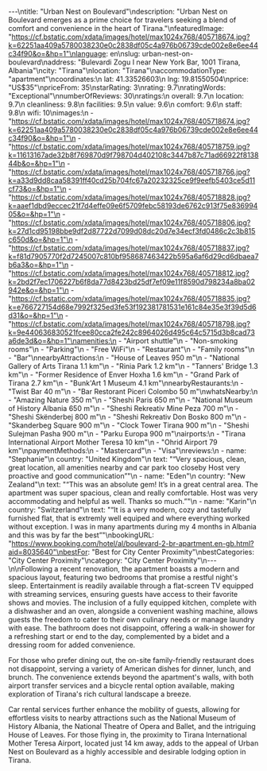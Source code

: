 ---\ntitle: "Urban Nest on Boulevard"\ndescription: "Urban Nest on Boulevard emerges as a prime choice for travelers seeking a blend of comfort and convenience in the heart of Tirana."\nfeaturedImage: "https://cf.bstatic.com/xdata/images/hotel/max1024x768/405718674.jpg?k=62251aa409a5780038230e0c2838df05c4a976b06739cde002e8e6ee44c34f90&o=&hp=1"\nlanguage: en\nslug: urban-nest-on-boulevard\naddress: "Bulevardi Zogu I near New York Bar, 1001 Tirana, Albania"\ncity: "Tirana"\nlocation: "Tirana"\naccommodationType: "apartment"\ncoordinates:\n  lat: 41.33526603\n  lng: 19.81550504\nprice: "US$35"\npriceFrom: 35\nstarRating: 3\nrating: 9.7\nratingWords: "Exceptional"\nnumberOfReviews: 30\nratings:\n  overall: 9.7\n  location: 9.7\n  cleanliness: 9.8\n  facilities: 9.5\n  value: 9.6\n  comfort: 9.6\n  staff: 9.8\n  wifi: 10\nimages:\n  - "https://cf.bstatic.com/xdata/images/hotel/max1024x768/405718674.jpg?k=62251aa409a5780038230e0c2838df05c4a976b06739cde002e8e6ee44c34f90&o=&hp=1"\n  - "https://cf.bstatic.com/xdata/images/hotel/max1024x768/405718759.jpg?k=11613167ade32b8f769870d9f798704d402108c3447b87c71ad66922f813844b&o=&hp=1"\n  - "https://cf.bstatic.com/xdata/images/hotel/max1024x768/405718766.jpg?k=a33d9dd8caa58391ff40cd25b704fc67a20232325ce9f9eefb5403ce5d11cf73&o=&hp=1"\n  - "https://cf.bstatic.com/xdata/images/hotel/max1024x768/405718828.jpg?k=aaef1dbd9eccec21f7d4effe09e6f5709febc58193de6762c913f75e83699405&o=&hp=1"\n  - "https://cf.bstatic.com/xdata/images/hotel/max1024x768/405718806.jpg?k=27d1cd95198bbe9df2d87722d7099d08dc20d7e34ecf3fd0486c2c3b815c650d&o=&hp=1"\n  - "https://cf.bstatic.com/xdata/images/hotel/max1024x768/405718837.jpg?k=f81d7905770f2d7245007c810bf958687463422b595a6af6d29cd6dbaea7b6a3&o=&hp=1"\n  - "https://cf.bstatic.com/xdata/images/hotel/max1024x768/405718812.jpg?k=2bd2f7ec1706227b6f8da77d8423bd25df7ef09e11f8590d798234a8ba02942e&o=&hp=1"\n  - "https://cf.bstatic.com/xdata/images/hotel/max1024x768/405718835.jpg?k=e766727154d68e7992f325ed3fe53f192381781531e161c84e35e3f39d5d6d31&o=&hp=1"\n  - "https://cf.bstatic.com/xdata/images/hotel/max1024x768/405718798.jpg?k=9e440636830521fcee80cca2fe242c8964026d495c64c5715d3b8cad73a6de3d&o=&hp=1"\namenities:\n  - "Airport shuttle"\n  - "Non-smoking rooms"\n  - "Parking"\n  - "Free WiFi"\n  - "Restaurant"\n  - "Family rooms"\n  - "Bar"\nnearbyAttractions:\n  - "House of Leaves 950 m"\n  - "National Gallery of Arts Tirana 1.1 km"\n  - "Rinia Park 1.2 km"\n  - "Tanners' Bridge 1.3 km"\n  - "Former Residence of Enver Hoxha 1.6 km"\n  - "Grand Park of Tirana 2.7 km"\n  - "Bunk'Art 1 Museum 4.1 km"\nnearbyRestaurants:\n  - "Twist Bar 40 m"\n  - "Bar Restorant Piceri Colombo 50 m"\nwhatsNearby:\n  - "Amazing Nature 350 m"\n  - "Sheshi Paris 650 m"\n  - "National Museum of History Albania 650 m"\n  - "Sheshi Rekreativ Mine Peza 700 m"\n  - "Sheshi Skënderbej 800 m"\n  - "Sheshi Rekreativ Don Bosko 800 m"\n  - "Skanderbeg Square 900 m"\n  - "Clock Tower Tirana 900 m"\n  - "Sheshi Sulejman Pasha 900 m"\n  - "Parku Europa 900 m"\nairports:\n  - "Tirana International Airport Mother Teresa 10 km"\n  - "Ohrid Airport 79 km"\npaymentMethods:\n  - "Mastercard"\n  - "Visa"\nreviews:\n  - name: "Stephanie"\n    country: "United Kingdom"\n    text: "“Very spacious, clean, great location, all amenities nearby and car park too closeby Host very proactive and good communication”"\n  - name: "Eden"\n    country: "New Zealand"\n    text: "“This was an absolute gem! It’s in a great central area. The apartment was super spacious, clean and really comfortable. Host was very accommodating and helpful as well. Thanks so much.”"\n  - name: "Karin"\n    country: "Switzerland"\n    text: "“It is a very modern, cozy and tastefully furnished flat, that is extremly well equiped and where everything worked without exception. I was in many apartments during my 4 months in Albania and this was by far the best”"\nbookingURL: "https://www.booking.com/hotel/al/boulevard-2-br-apartment.en-gb.html?aid=8035640"\nbestFor: "Best for City Center Proximity"\nbestCategories: "City Center Proximity"\ncategory: "City Center Proximity"\n---\n\nFollowing a recent renovation, the apartment boasts a modern and spacious layout, featuring two bedrooms that promise a restful night's sleep. Entertainment is readily available through a flat-screen TV equipped with streaming services, ensuring guests have access to their favorite shows and movies. The inclusion of a fully equipped kitchen, complete with a dishwasher and an oven, alongside a convenient washing machine, allows guests the freedom to cater to their own culinary needs or manage laundry with ease. The bathroom does not disappoint, offering a walk-in shower for a refreshing start or end to the day, complemented by a bidet and a dressing room for added convenience.

For those who prefer dining out, the on-site family-friendly restaurant does not disappoint, serving a variety of American dishes for dinner, lunch, and brunch. The convenience extends beyond the apartment's walls, with both airport transfer services and a bicycle rental option available, making exploration of Tirana's rich cultural landscape a breeze.

Car rental services further enhance the mobility of guests, allowing for effortless visits to nearby attractions such as the National Museum of History Albania, the National Theatre of Opera and Ballet, and the intriguing House of Leaves. For those flying in, the proximity to Tirana International Mother Teresa Airport, located just 14 km away, adds to the appeal of Urban Nest on Boulevard as a highly accessible and desirable lodging option in Tirana.